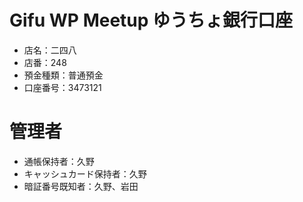 # Gifu WP Meetup ゆうちょ銀行口座
- 店名：二四八
- 店番：248
- 預金種類：普通預金
- 口座番号：3473121

# 管理者
- 通帳保持者：久野
- キャッシュカード保持者：久野
- 暗証番号既知者：久野、岩田
